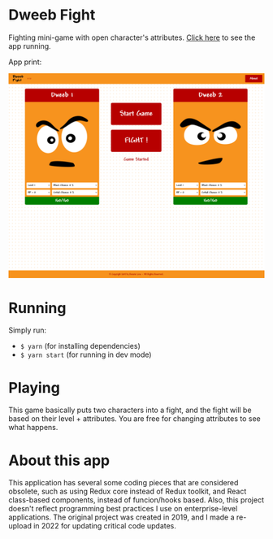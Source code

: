# Dweeb Fight

 Fighting mini-game with open character's attributes. [Click here](https://game-with-class-components.netlify.app) to see the app running.

 App print:

 ![Print](print/app_print.png)

# Running

Simply run:

- ```$ yarn``` (for installing dependencies)
- ```$ yarn start``` (for running in dev mode)

# Playing

This game basically puts two characters into a fight, and the fight will be based on their level + attributes. You are free for changing attributes to see what happens. 

# About this app

 This application has several some coding pieces that are considered obsolete, such as using Redux core instead of Redux toolkit, and React class-based components, instead of funcion/hooks based. Also, this project doesn't reflect programming best practices I use on enterprise-level applications. The original project was created in 2019, and I made a re-upload in 2022 for updating critical code updates.




